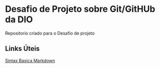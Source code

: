 # Desafio de Projeto sobre Git/GitHUb da DIO
Repositorio criado para o Desafio de projeto

## Links Úteis
[Sintax Basica Markdown](https://www.markdownguide.org/basic-syntax/)

